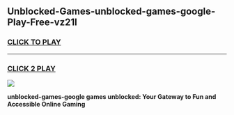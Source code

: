 
## Unblocked-Games-unblocked-games-google-Play-Free-vz21l
<h3>
<a href="https://premium76.site?title=unblocked-games-google&ref=21A">CLICK TO PLAY</a></h3>
<hr>

<h3>
<a href="https://premium76.site?title=unblocked-games-google&ref=21A">CLICK 2 PLAY</a>
  
</h3>

<a href="https://premium76.site?title=unblocked-games-google&ref=21A"><img src="https://clearcache.store/games.png"></a>


**unblocked-games-google games unblocked: Your Gateway to Fun and Accessible Online Gaming**
